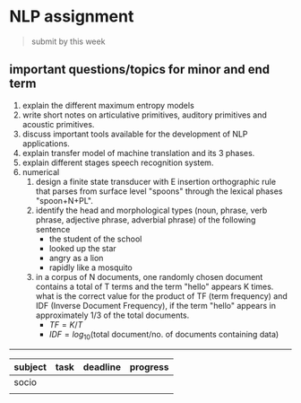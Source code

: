 # NLP assignment
>submit by this week
## important questions/topics for minor and end term
1. explain the different maximum entropy models
2. write short notes on articulative primitives, auditory primitives and acoustic primitives.
3. discuss important tools available for the development of NLP applications.
4. explain transfer model of machine translation and its 3 phases.
5. explain different stages speech recognition system.
6. numerical
	1. design a finite state transducer with E insertion orthographic rule that parses from surface level "spoons" through the lexical phases "spoon+N+PL".
	2. identify the head and morphological types (noun, phrase, verb phrase, adjective phrase, adverbial phrase) of the following sentence
		- the student of the school
		- looked up the star
		- angry as a lion
		- rapidly like a mosquito
	3. in a corpus of N documents, one randomly chosen document contains a total of T terms and the term "hello" appears K times. what is the correct value for the product of TF (term frequency) and IDF (Inverse Document Frequency), if the term "hello" appears in approximately 1/3 of the total documents.
		- $TF = K/T$ 
		- $IDF = log_{10}(\text{total document} / \text{no. of documents containing data})$ 

---

| subject | task | deadline | progress |
| ------- | ---- | -------- | -------- |
| socio   |      |          |          |
|         |      |          |          |
